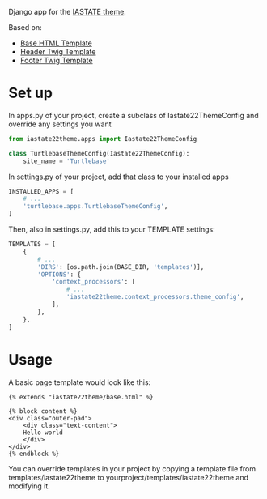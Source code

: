 Django app for the [IASTATE theme](https://www.theme.iastate.edu/).

Based on:
* [Base HTML Template](https://html.theme.iastate.edu/)
* [Header Twig Template](https://github.com/iastate/iastate22-frontend/blob/master/src/components/site-header/site-header--ecosystem.twig)
* [Footer Twig Template](https://github.com/iastate/iastate22-frontend/blob/master/src/components/site-footer/site-footer--ecosystem.twig)

# Set up

In apps.py of your project, create a subclass of Iastate22ThemeConfig and override any settings you want

```python
from iastate22theme.apps import Iastate22ThemeConfig

class TurtlebaseThemeConfig(Iastate22ThemeConfig):
    site_name = 'Turtlebase'
```

In settings.py of your project, add that class to your installed apps

```python
INSTALLED_APPS = [
    # ...
    'turtlebase.apps.TurtlebaseThemeConfig',
]
```

Then, also in settings.py, add this to your TEMPLATE settings:

```python
TEMPLATES = [
    {
        # ...
        'DIRS': [os.path.join(BASE_DIR, 'templates')],
        'OPTIONS': {
            'context_processors': [
                # ...
                'iastate22theme.context_processors.theme_config',
            ],
        },
    },
]
```

# Usage

A basic page template would look like this:

```django
{% extends "iastate22theme/base.html" %}

{% block content %}
<div class="outer-pad">
    <div class="text-content">
    Hello world
    </div>
</div>
{% endblock %}
```

You can override templates in your project by copying a template file from templates/iastate22theme to yourproject/templates/iastate22theme and modifying it.